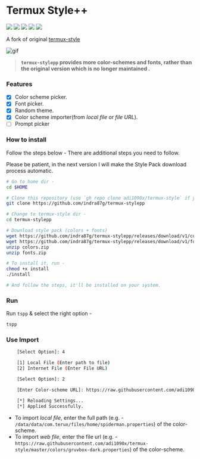 # Termux Style++

<p align="left">
  <img src="https://img.shields.io/badge/Maintained%3F-YES-green?style=for-the-badge">
  <img src="https://img.shields.io/github/license/indra87g/termux-stylepp?style=for-the-badge">
  <img src="https://img.shields.io/github/stars/indra87g/termux-stylepp?style=for-the-badge">
  <img src="https://img.shields.io/github/forks/indra87g/termux-stylepp?color=teal&style=for-the-badge">
  <img src="https://img.shields.io/github/issues/indra87g/termux-stylepp?color=violet&style=for-the-badge">
</p>

A fork of original [termux-style](https://github.com/adi1090x/termux-style)

![gif](images/main.gif) <br />

> **`termux-stylepp` provides more color-schemes and fonts, rather than the original version which is no longer maintained .**

### Features

- [x] Color scheme picker.
- [x] Font picker.
- [x] Random theme.
- [x] Color scheme importer(from *local file* or *file URL*).
- [ ] Prompt picker

### How to install

Follow the steps below - There are additional steps you need to follow.

Please be patient, in the next version I will make the Style Pack download process automatic. 

```bash
# Go to home dir - 
cd $HOME

# Clone this repository (use `gh repo clone adi1090x/termux-style` if you want to use the GitHub CLI)- 
git clone https://github.com/indra87g/termux-stylepp

# Change to termux-style dir -
cd termux-stylepp

# Download style pack (colors + fonts)
wget https://github.com/indra87g/termux-stylepp/releases/download/v1/colors.zip
wget https://github.com/indra87g/termux-stylepp/releases/download/v1/fonts.zip
unzip colors.zip
unzip fonts.zip

# To install it, run -
chmod +x install
./install

# And follow the steps, it'll be installed on your system.
```

### Run

Run `tspp` & select the right option -

```bash
tspp
```

### Use Import
```bash
    [Select Option]: 4

    [1] Local File (Enter path to file)
    [2] Internet File (Enter File URL)

    [Select Option]: 2

    [Enter Color-scheme URL]: https://raw.githubusercontent.com/adi1090x/termux-style/master/colors/gruvbox-dark.properties

    [*] Reloading Settings...
    [*] Applied Successfully.
```

+ To import *local file*, enter the full path (e.g. - `/data/data/com.terux/files/home/spiderman.properties`) of the color-scheme.
+ To import *web file*, enter the file url (e.g. - `https://raw.githubusercontent.com/adi1090x/termux-style/master/colors/gruvbox-dark.properties`) of the color-scheme.
<br />

